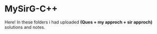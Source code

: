 # MySirG-C++
<body>
  Here!
  In these folders i had uploaded <b>(Ques + my approch + sir approch)</b> solutions and notes.
</body>
